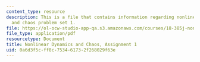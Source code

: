 ```yaml
---
content_type: resource
description: This is a file that contains information regarding nonlinear dynamics
  and chaos problem set 1.
file: https://ol-ocw-studio-app-qa.s3.amazonaws.com/courses/18-385j-nonlinear-dynamics-and-chaos-fall-2014/0a6d3f5cff8c753461732f268029f63e_MIT18_385JF14_Pset1.pdf
file_type: application/pdf
resourcetype: Document
title: Nonlinear Dynamics and Chaos, Assignment 1
uid: 0a6d3f5c-ff8c-7534-6173-2f268029f63e
---
```

